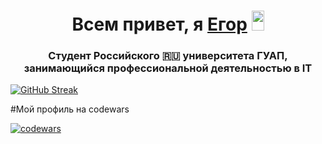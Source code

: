 <h1 align="center">Всем привет, я <a href="https://daniilshat.ru/" target="_blank">Егор</a> 
<img src="https://github.com/blackcater/blackcater/raw/main/images/Hi.gif" height="32" width="20"/></h1>
<h3 align="center">Студент Российского 🇷🇺 университета ГУАП, занимающийся профессиональной деятельностью в IT</h3>

[![GitHub Streak](https://github-readme-streak-stats.herokuapp.com/?user=Coolhachker)](https://git.io/streak-stats)

#Мой профиль на codewars 

[![codewars](https://www.codewars.com/users/Twoyasmerty/badges/large)](https://www.codewars.com/users/Twoyasmerty) 

